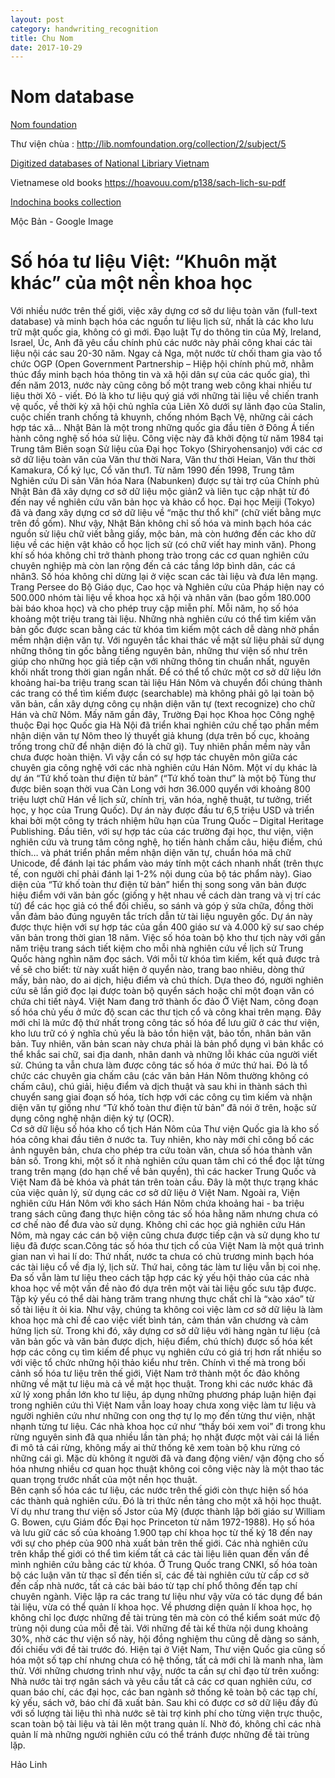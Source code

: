 ```yaml
---
layout: post
category: handwriting_recognition
title: Chu Nom
date: 2017-10-29
---
```


# Nom database

[Nom foundation](http://nomfoundation.org/nom-project/Tale-of-Kieu?uiLang=en)

Thư viện chùa : http://lib.nomfoundation.org/collection/2/subject/5


[Digitized databases of National Libriary Vietnam](http://nlv.gov.vn/nguon-thu-vien-quoc-gia/nguon-luc-so-hoa.html)

Vietnamese old books https://hoavouu.com/p138/sach-lich-su-pdf

[Indochina books collection](http://sach.nlv.gov.vn/sach/cgi-bin/sach?a=p&p=home&e=-------vi-20--1--img-txIN-------)

Mộc Bản - Google Image

# Số hóa tư liệu Việt: “Khuôn mặt khác” của một nền khoa học 

Với nhiều nước trên thế giới, việc xây dựng cơ sở dư liệu toàn văn (full-text database) và minh bạch hóa các nguồn tư liệu lịch sử, nhất là các kho lưu trữ mật quốc gia, không có gì mới. Đạo luật Tự do thông tin của Mỹ, Ireland, Israel, Úc, Anh đã yêu cầu chính phủ các nước này phải công khai các tài liệu nội các sau 20-30 năm. Ngay cả Nga, một nước từ chối tham gia vào tổ chức OGP (Open Government Partnership – Hiệp hội chính phủ mở, nhằm thúc đẩy minh bạch hóa thông tin và xã hội dân sự của các quốc gia),  thì đến năm 2013, nước này cũng công bố một trang web công khai nhiều tư liệu thời Xô - viết. Đó là kho tư liệu quý giá với những tài liệu về chiến tranh vệ quốc, về thời kỳ xã hội chủ nghĩa của Liên Xô dưới sự lãnh đạo của Stalin, cuộc chiến tranh chống tả khuynh, chống nhóm Bạch Vệ, những cải cách hợp tác xã...
Nhật Bản là một trong những quốc gia đầu tiên ở Đông Á tiến hành công nghệ số hóa sử liệu. Công việc này đã khởi động từ năm 1984 tại Trung tâm Biên soạn Sử liệu của Đại học Tokyo (Shiryohensanjo) với các cơ sở dữ liệu toàn văn của Văn thư thời Nara, Văn thư thời Heian, Văn thư thời Kamakura, Cổ ký lục, Cổ văn thư1. Từ năm 1990 đến 1998, Trung tâm Nghiên cứu Di sản Văn hóa Nara (Nabunken) được sự tài trợ của Chính phủ Nhật Bản đã xây dựng cơ sở dữ liệu mộc giản2 và liên tục cập nhật từ đó đến nay về nghiên cứu văn bản học và khảo cổ học. Đại học Meiji (Tokyo) đã và đang xây dựng cơ sở dữ liệu về “mặc thư thổ khí” (chữ viết bằng mực trên đồ gốm). Như vậy, Nhật Bản không chỉ số hóa và minh bạch hóa các nguồn sử liệu chữ viết bằng giấy, mộc bản, mà còn hướng đến các kho dữ liệu về các hiện vật khảo cổ học lịch sử (có chữ viết hay minh văn). Phong khí số hóa không chỉ trở thành phong trào trong các cơ quan nghiên cứu chuyên nghiệp mà còn lan rộng đến cả các tầng lớp bình dân, các cá nhân3.
Số hóa không chỉ dừng lại ở việc scan các tài liệu và đưa lên mạng. Trang Persee do Bộ Giáo dục, Cao học và Nghiên cứu của Pháp hiện nay có 500.000 nhóm tài liệu về khoa học xã hội và nhân văn (bao gồm 180.000 bài báo khoa học) và cho phép truy cập miễn phí. Mỗi năm, họ số hóa khoảng một triệu trang tài liệu. Những nhà nghiên cứu có thể tìm kiếm văn bản gốc được scan bằng các từ khóa tìm kiếm một cách dễ dàng nhờ phần mềm nhận diện văn tự. Với nguyên tắc khai thác về mặt sử liệu phải sử dụng những thông tin gốc bằng tiếng nguyên bản, những thư viện số như trên giúp cho những học giả tiếp cận với những thông tin chuẩn nhất, nguyên khối nhất trong thời gian ngắn nhất.
Để có thể tổ chức một cơ sở dữ liệu lớn khoảng hai-ba triệu trang scan tài liệu Hán Nôm và chuyển đổi chúng thành các trang có thể tìm kiếm được (searchable) mà không phải gõ lại toàn bộ văn bản, cần xây dựng công cụ nhận diện văn tự (text recognize) cho chữ Hán và chữ Nôm. Mấy năm gần đây, Trường Đại học Khoa học Công nghệ thuộc Đại học Quốc gia Hà Nội đã triển khai nghiên cứu chế tạo phần mềm nhận diện văn tự Nôm theo lý thuyết giả khung (dựa trên bố cục, khoảng trống trong chữ để nhận diện đó là chữ gì). Tuy nhiên phần mềm này vẫn chưa được hoàn thiện. Vì vậy cần có sự hợp tác chuyên môn giữa các chuyên gia công nghệ với các nhà nghiên cứu Hán Nôm.
Một ví dụ khác là dự án “Tứ khố toàn thư điện tử bản” (“Tứ khố toàn thư” là một bộ Tùng thư được biên soạn thời vua Càn Long với hơn 36.000 quyển với khoảng 800 triệu lượt chữ Hán về lịch sử, chính trị, văn hóa, nghệ thuật, tư tưởng, triết học, y học của Trung Quốc). Dự án này được đầu tư 6,5 triệu USD và triển khai bởi một công ty trách nhiệm hữu hạn của Trung Quốc – Digital Heritage Publishing. Đầu tiên, với sự hợp tác của các trường đại học, thư viện, viện nghiên cứu và trung tâm công nghệ, họ tiến hành chấm câu, hiệu điểm, chú thích… và phát triển phần mềm nhận diện văn tự, chuẩn hóa mã chữ Unicode, để đánh lại tác phẩm vào máy tính một cách nhanh nhất (trên thực tế, con người chỉ phải đánh lại 1-2% nội dung của bộ tác phẩm này). Giao diện của “Tứ khố toàn thư điện tử bản” hiển thị song song văn bản được hiệu điểm với văn bản gốc (giống y hệt nhau về cách dàn trang và vị trí các từ) để các học giả có thể đối chiếu, so sánh và góp ý sửa chữa, đồng thời vẫn đảm bảo đúng nguyên tắc trích dẫn từ tài liệu nguyên gốc. Dự án này được thực hiện với sự hợp tác của gần 400 giáo sư và 4.000 kỹ sư sao chép văn bản trong thời gian 18 năm. Việc số hóa toàn bộ kho thư tịch này với gần năm triệu trang sách tiết kiệm cho mỗi nhà nghiên cứu về lịch sử Trung Quốc hàng nghìn năm đọc sách. Với mỗi từ khóa tìm kiếm, kết quả được trả về sẽ cho biết: từ này xuất hiện ở quyển nào, trang bao nhiêu, dòng thứ mấy, bản nào, do ai dịch, hiệu điểm và chú thích. Dựa theo đó, người nghiên cứu sẽ lần giở đọc lại được toàn bộ quyển sách hoặc chỉ một đoạn văn có chứa chi tiết này4.
Việt Nam đang trở thành ốc đảo
Ở Việt Nam, công đoạn số hóa chủ yếu ở mức độ scan các thư tịch cổ và công khai trên mạng. Đây mới chỉ là mức độ thứ nhất trong công tác số hóa để lưu giữ ở các thư viện, kho lưu trữ có ý nghĩa chủ yếu là bảo tồn hiện vật, bảo tồn, nhân bản văn bản. Tuy nhiên, văn bản scan này chưa phải là bản phổ dụng vì bản khắc có thể khắc sai chữ, sai địa danh, nhân danh và những lỗi khác của người viết sử. Chúng ta vẫn chưa làm được công tác số hóa ở mức thứ hai. Đó là tổ chức các chuyên gia chấm câu (các văn bản Hán Nôm thường không có chấm câu), chú giải, hiệu điểm và dịch thuật và sau khi in thành sách thì chuyển sang giai đoạn số hóa, tích hợp với các công cụ tìm kiếm và nhận diện văn tự giống như “Tứ khố toàn thư điện tử bản” đã nói ở trên, hoặc sử dụng công nghệ nhận diện  ký tự (OCR).  
Cơ sở dữ liệu số hóa kho cổ tịch Hán Nôm của Thư viện Quốc gia là kho số hóa công khai đầu tiên ở nước ta. Tuy nhiên, kho này mới chỉ công bố các ảnh nguyên bản, chưa cho phép tra cứu toàn văn, chưa số hóa thành văn bản số. Trong khi, một số ít nhà nghiên cứu quan tâm chỉ có thể đọc lật từng trang trên mạng (do hạn chế về bản quyền), thì các hacker Trung Quốc và Việt Nam đã  bẻ khóa và phát tán trên toàn cầu. Đây là một thực trạng khác của việc quản lý, sử dụng các cơ sở dữ liệu ở Việt Nam.
Ngoài ra, Viện nghiên cứu Hán Nôm với kho sách Hán Nôm chứa khoảng hai - ba triệu trang sách cũng đang thực hiện công tác số hóa hằng năm nhưng chưa có cơ chế nào để đưa vào sử dụng. Không chỉ các học giả nghiên cứu Hán Nôm, mà ngay các cán bộ viện cũng chưa được tiếp cận và sử dụng kho tư liệu đã được scan.Công tác số hóa thư tịch cổ của Việt Nam là một quá trình gian nan vì hai lí do: Thứ nhất, nước ta chưa có chủ trương minh bạch hóa các tài liệu cổ về địa lý, lịch sử. Thứ hai, công tác làm tư liệu vẫn bị coi nhẹ. Đa số vẫn làm tư liệu theo cách tập hợp các kỷ yếu hội thảo của các nhà khoa học về một vấn đề nào đó dựa trên một vài tài liệu gốc sưu tập được. Tập kỷ yếu có thể dài hàng trăm trang nhưng thực chất chỉ là “xào xáo” từ số tài liệu ít ỏi kia. Như vậy, chúng ta không coi việc làm cơ sở dữ liệu là làm khoa học mà chỉ đề cao việc viết bình tán, cảm thán văn chương và cảm hứng lịch sử. Trong khi đó, xây dựng cơ sở dữ liệu với hàng ngàn tư liệu (cả văn bản gốc và văn bản được dịch, hiệu điểm, chú thích) được số hóa kết hợp các công cụ tìm kiếm để phục vụ nghiên cứu có giá trị hơn rất nhiều so với việc tổ chức những hội thảo kiểu như trên.
Chính vì thế mà trong bối cảnh số hóa tư liệu trên thế giới, Việt Nam trở thành một ốc đảo không những về mặt tư liệu mà cả về mặt học thuật. Trong khi các nước khác đã xử lý xong phần lớn kho tư liệu, áp dụng những phương pháp luận hiện đại trong nghiên cứu thì Việt Nam vẫn loay hoay chưa xong việc làm tư liệu và người nghiên cứu như những con ong thợ tự lọ mọ đến từng thư viện, nhặt nhạnh từng tư liệu. Các nhà khoa học cứ như “thầy bói xem voi” đi trong khu rừng nguyên sinh đã qua nhiều lần tàn phá; họ nhặt được một vài cái lá liền đi mô tả cái rừng, không mấy ai thử thống kê xem toàn bộ khu rừng có những cái gì. Mặc dù không ít người đã và đang động viên/ vận động cho số hóa nhưng nhiều cơ quan học thuật không coi công việc này là một thao tác quan trọng trước nhất của một nền học thuật.       
Bên cạnh số hóa các tư liệu, các nước trên thế giới còn thực hiện số hóa các thành quả nghiên cứu. Đó là tri thức nền tảng cho một xã hội học thuật.  Ví dụ như trang thư viện số Jstor của Mỹ (được thành lập bởi giáo sư William G. Bowen, cựu Giám đốc Đại học Princeton từ năm 1972-1988). Họ số hóa và lưu giữ các số của khoảng 1.900 tạp chí khoa học từ thế kỷ 18 đến nay với sự cho phép của 900 nhà xuất bản trên thế giới. Các nhà nghiên cứu trên khắp thế giới có thể tìm kiếm tất cả các tài liệu liên quan đến vấn đề mình nghiên cứu bằng các từ khóa. Ở Trung Quốc trang CNKI, số hóa toàn bộ các luận văn từ thạc sĩ đến tiến sĩ, các đề tài nghiên cứu từ cấp cơ sở đến cấp nhà nước, tất cả các bài báo từ tạp chí phổ thông đến tạp chí chuyên ngành. Việc lập ra các trang tư liệu như vậy vừa có tác dụng để bán tài liệu, vừa có thể quản lí khoa học.  Về phương diện quản lí khoa học, họ không chỉ lọc được những đề tài trùng tên mà còn có thể kiểm soát mức độ trùng nội dung của mỗi đề tài. Với những đề tài kế thừa nội dung khoảng 30%, nhờ các thư viện số này, hội đồng nghiệm thu cũng dễ dàng so sánh, đối chiếu với đề tài trước đó. Hiện tại ở Việt Nam, Thư viện Quốc gia cũng số hóa một số tạp chí nhưng chưa có hệ thống, tất cả mới chỉ là manh nha, làm thử. Với những chương trình như vậy, nước ta cần sự chỉ đạo từ trên xuống: Nhà nước tài trợ ngân sách và yêu cầu tất cả các cơ quan nghiên cứu, cơ quan báo chí, các đại học, các ban ngành sở thống kê toàn bộ các tạp chí, kỷ yếu, sách vở, báo chí đã xuất bản. Sau khi có được cơ sở dữ liệu đầy đủ với số lượng tài liệu thì nhà nước sẽ tài trợ kinh phí cho từng viện trực thuộc, scan toàn bộ tài liệu và tải lên một trang quản lí. Nhờ đó, không chỉ các nhà quản lí mà những người nghiên cứu có thể tránh được những đề tài trùng lặp. 

Hảo Linh
